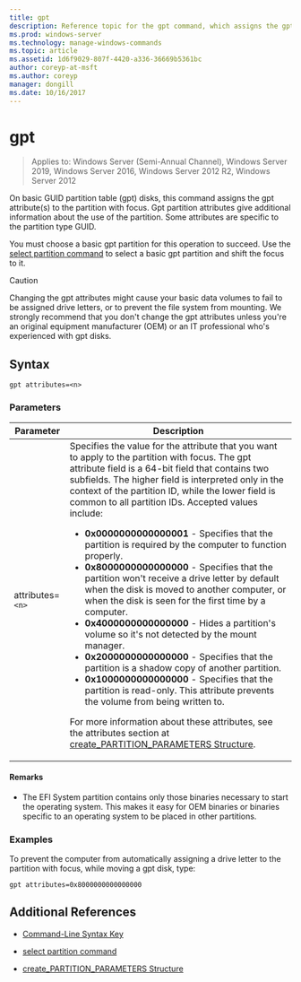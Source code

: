 ```yaml
---
title: gpt
description: Reference topic for the gpt command, which assigns the gpt attribute(s) to the partition with focus.
ms.prod: windows-server
ms.technology: manage-windows-commands
ms.topic: article
ms.assetid: 1d6f9029-807f-4420-a336-36669b5361bc
author: coreyp-at-msft
ms.author: coreyp
manager: dongill
ms.date: 10/16/2017
---
```


# gpt

> Applies to: Windows Server (Semi-Annual Channel), Windows Server 2019, Windows Server 2016, Windows Server 2012 R2, Windows Server 2012

On basic GUID partition table (gpt) disks, this command assigns the gpt attribute(s) to the partition with focus. Gpt partition attributes give additional information about the use of the partition. Some attributes are specific to the partition type GUID.

You must choose a basic gpt partition for this operation to succeed. Use the [select partition command](select-partition.md) to select a basic gpt partition and shift the focus to it.

> [!CAUTION]
> Changing the gpt attributes might cause your basic data volumes to fail to be assigned drive letters, or to prevent the file system from mounting. We strongly recommend that you don't change the gpt attributes unless you're an original equipment manufacturer (OEM) or an IT professional who's experienced with gpt disks.

## Syntax

```
gpt attributes=<n>
```

### Parameters

| Parameter | Description |
| --------- | ----------- |
| attributes=`<n>` | Specifies the value for the attribute that you want to apply to the partition with focus. The gpt attribute field is a 64-bit field that contains two subfields. The higher field is interpreted only in the context of the partition ID, while the lower field is common to all partition IDs. Accepted values include:<ul><li>**0x0000000000000001** - Specifies that the partition is required by the computer to function properly.</li><li>**0x8000000000000000** - Specifies that the partition won't receive a drive letter by default when the disk is moved to another computer, or when the disk is seen for the first time by a computer.</li><li>**0x4000000000000000** - Hides a partition's volume so it's not detected by the mount manager.</li><li>**0x2000000000000000** - Specifies that the partition is a shadow copy of another partition.</li><li>**0x1000000000000000** - Specifies that the partition is read-only. This attribute prevents the volume from being written to.</li></ul><p>For more information about these attributes, see the attributes section at [create_PARTITION_PARAMETERS Structure](https://docs.microsoft.com/windows/win32/api/vds/ns-vds-create_partition_parameters). |

#### Remarks

- The EFI System partition contains only those binaries necessary to start the operating system. This makes it easy for OEM binaries or binaries specific to an operating system to be placed in other partitions.

### Examples

To prevent the computer from automatically assigning a drive letter to the partition with focus, while moving a gpt disk, type:

```
gpt attributes=0x8000000000000000
```

## Additional References

- [Command-Line Syntax Key](command-line-syntax-key.md)

- [select partition command](select-partition.md)

- [create_PARTITION_PARAMETERS Structure](https://docs.microsoft.com/windows/win32/api/vds/ns-vds-create_partition_parameters)
